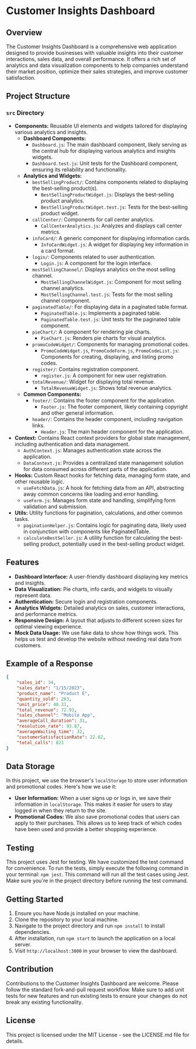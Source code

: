 # Customer Insights Dashboard

## Overview
The Customer Insights Dashboard is a comprehensive web application designed to provide businesses with valuable insights into their customer interactions, sales data, and overall performance. It offers a rich set of analytics and data visualization components to help companies understand their market position, optimize their sales strategies, and improve customer satisfaction.

## Project Structure

### `src` Directory
- **Components:** Reusable UI elements and widgets tailored for displaying various analytics and insights.
  - **Dashboard Components:**
    - `Dashboard.js`: The main dashboard component, likely serving as the central hub for displaying various analytics and insights widgets.
    - `Dashboard.test.js`: Unit tests for the Dashboard component, ensuring its reliability and functionality.
  - **Analytics and Widgets:**
    - `bestSellingProduct/`: Contains components related to displaying the best-selling product(s).
      - `BestSellingProductWidget.js`: Displays the best-selling product analytics.
      - `BestSellingProductWidget.test.js`: Tests for the best-selling product widget.
    - `callCenter/`: Components for call center analytics.
      - `CallCenterAnalytics.js`: Analyzes and displays call center metrics.
    - `infoCard/`: A generic component for displaying information cards.
      - `InfoCardWidget.js`: A widget for displaying key information in a card format.
    - `login/`: Components related to user authentication.
      - `Login.js`: A component for the login interface.
    - `mostSellingChannel/`: Displays analytics on the most selling channel.
      - `MostSellingChannelWidget.js`: Component for most selling channel analytics.
      - `MostSellingChannel.test.js`: Tests for the most selling channel component.
    - `paginatedTable/`: For displaying data in a paginated table format.
      - `PaginatedTable.js`: Implements a paginated table.
      - `PaginatedTable.test.js`: Unit tests for the paginated table component.
    - `pieChart/`: A component for rendering pie charts.
      - `PieChart.js`: Renders pie charts for visual analytics.
    - `promoCodeWidget/`: Components for managing promotional codes.
      - `PromoCodeWidget.js`, `PromoCodeForm.js`, `PromoCodeList.js`: Components for creating, displaying, and listing promo codes.
    - `register/`: Contains registration component.
      - `register.js`: A component for new user registration.
    - `totalRevenue/`: Widget for displaying total revenue.
      - `TotalRevenueWidget.js`: Shows total revenue analytics.
  - **Common Components:**
    - `footer/`: Contains the footer component for the application.
      - `Footer.js`: The footer component, likely containing copyright and other general information.
    - `header/`: Contains the header component, including navigation links.
      - `Header.js`: The main header component for the application.
- **Context:** Contains React context providers for global state management, including authentication and data management.
  - `AuthContext.js`: Manages authentication state across the application.
  - `DataContext.js`: Provides a centralized state management solution for data consumed across different parts of the application.
- **Hooks:** Custom React hooks for fetching data, managing form state, and other reusable logic.
  - `useFetchData.js`: A hook for fetching data from an API, abstracting away common concerns like loading and error handling.
  - `useForm.js`: Manages form state and handling, simplifying form validation and submission.
- **Utils:** Utility functions for pagination, calculations, and other common tasks.
  - `paginationHelper.js`: Contains logic for paginating data, likely used in conjunction with components like PaginatedTable.
  - `calculateBestSeller.js`: A utility function for calculating the best-selling product, potentially used in the best-selling product widget.

## Features

- **Dashboard Interface:** A user-friendly dashboard displaying key metrics and insights.
- **Data Visualization:** Pie charts, info cards, and widgets to visually represent data.
- **Authentication:** Secure login and registration components.
- **Analytics Widgets:** Detailed analytics on sales, customer interactions, and performance metrics.
- **Responsive Design:** A layout that adjusts to different screen sizes for optimal viewing experience.
- **Mock Data Usage:** We use fake data to show how things work. This helps us test and develop the website without needing real data from customers.

## Example of a Response

```json
{
    "sales_id": 34,
    "sales_date": "1/15/2023",
    "product_name": "Product E",
    "quantity_sold": 263,
    "unit_price": 40.31,
    "total_revenue": 72.93,
    "sales_channel": "Mobile App",
    "averageCall_duration": 31,
    "resolution_rate": 93.87,
    "averageWaiting_time": 32,
    "customerSatisfactionRate": 22.02,
    "total_calls": 821
}
```

## Data Storage

In this project, we use the browser's `localStorage` to store user information and promotional codes. Here's how we use it:
- **User Information:** When a user signs up or logs in, we save their information in `localStorage`. This makes it easier for users to stay logged in when they return to the site.
- **Promotional Codes:** We also save promotional codes that users can apply to their purchases. This allows us to keep track of which codes have been used and provide a better shopping experience.

## Testing

This project uses Jest for testing. We have customized the test command for convenience. To run the tests, simply execute the following command in your terminal: `npm jest`. This command will run all the test cases using Jest. Make sure you're in the project directory before running the test command.



## Getting Started

1. Ensure you have Node.js installed on your machine.
2. Clone the repository to your local machine.
3. Navigate to the project directory and run `npm install` to install dependencies.
4. After installation, run `npm start` to launch the application on a local server.
5. Visit `http://localhost:3000` in your browser to view the dashboard.


## Contribution

Contributions to the Customer Insights Dashboard are welcome. Please follow the standard fork-and-pull request workflow. Make sure to add unit tests for new features and run existing tests to ensure your changes do not break any existing functionality.

## License

This project is licensed under the MIT License - see the LICENSE.md file for details.
